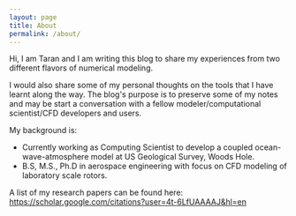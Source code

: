 ```yaml
---
layout: page
title: About
permalink: /about/
---
```



Hi, I am Taran and I am writing this blog to share my experiences from two different flavors of numerical modeling. 

I would also share some of my personal thoughts on the tools that I have learnt along the way. The blog's purpose is to preserve some of my notes and may be start a conversation with a fellow modeler/computational scientist/CFD developers and users.

My background is:
* Currently working as Computing Scientist to develop a coupled ocean-wave-atmosphere model at US Geological Survey, Woods Hole.
* B.S, M.S., Ph.D in aerospace engineering with focus on CFD modeling of laboratory scale rotors.

A list of my research papers can be found here: 
https://scholar.google.com/citations?user=4t-6LfUAAAAJ&hl=en 
 
